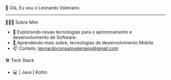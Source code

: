 👋 Olá, Eu sou o Leonardo Valeriano.
______________________________________________

👨🏻‍💻 Sobre Mim

- 👀 Explorando novas tecnologias para o aprimoramento e desenvolvimento de Software.
- 🌱 Aprendendo mais sobre, tecnologias de desenvolvimento Mobile   
- 📫 Contato: leonardoconsanivaleriano@gmail.com
 
 
🛠 Teck Stack

- 💻   | Java | Kotlin


<!---
Leonardocvaleriano/Leonardocvaleriano is a ✨ special ✨ repository because its `README.md` (this file) appears on your GitHub profile.
You can click the Preview link to take a look at your changes.
--->
